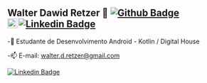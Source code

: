 

## Walter Dawid Retzer 👋 [![Github Badge](https://img.shields.io/badge/-Github-000?style=flat-square&logo=Github&logoColor=white&link=https://github.com/walter-retzer)](https://github.com/walter-retzer) [![Linkedin Badge](https://img.shields.io/badge/-LinkedIn-blue?style=flat-square&logo=Linkedin&logoColor=white&link=https://www.linkedin.com/in/walterdawid/)](https://www.linkedin.com/in/walterdawid/) <a target="_blank" href="mailto:walter.d.retzer@gmail.com"><img align="left" alt="Gmail" width="22px" src="https://cdn.jsdelivr.net/npm/simple-icons@v3/icons/gmail.svg" /></a>


-💬 Estudante de Desenvolvimento Android - Kotlin / Digital House


-📫 E-mail: walter.d.retzer@gmail.com


[![Linkedin Badge](https://img.shields.io/badge/-LinkedIn-blue?style=flat-square&logo=Linkedin&logoColor=white&link=https://www.linkedin.com/in/walterdawid/)](https://www.linkedin.com/in/walterdawid/) 
